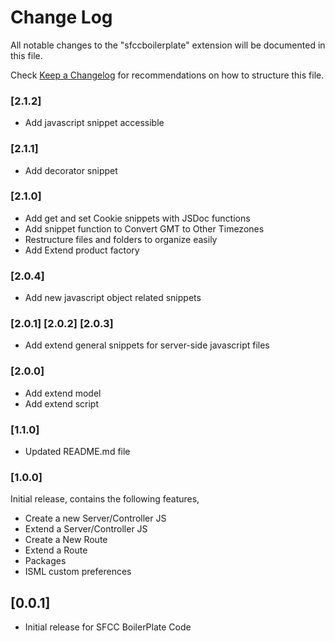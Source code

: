 # Change Log

All notable changes to the "sfccboilerplate" extension will be documented in this file.

Check [Keep a Changelog](http://keepachangelog.com/) for recommendations on how to structure this file.

### [2.1.2]
* Add javascript snippet accessible
### [2.1.1]
* Add decorator snippet
### [2.1.0]
* Add get and set Cookie snippets with JSDoc functions
* Add snippet function to Convert GMT to Other Timezones
* Restructure files and folders to organize easily
* Add Extend product factory
### [2.0.4]
* Add new javascript object related snippets
### [2.0.1] [2.0.2] [2.0.3]
* Add extend general snippets for server-side javascript files
### [2.0.0]
* Add extend model
* Add extend script
### [1.1.0]
* Updated README.md file
### [1.0.0]

Initial release, contains the following features,
* Create a new Server/Controller JS
* Extend a Server/Controller JS
* Create a New Route
* Extend a Route
* Packages
* ISML custom preferences
## [0.0.1]

- Initial release for SFCC BoilerPlate Code